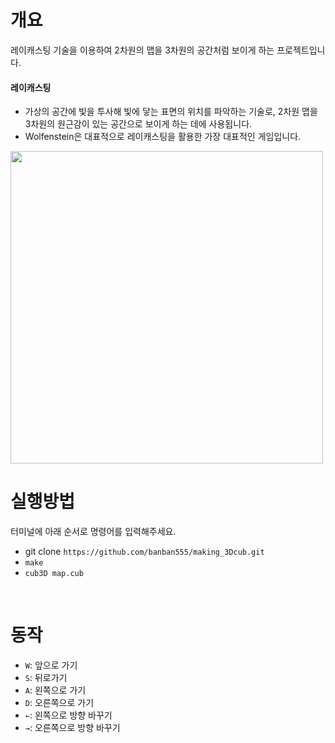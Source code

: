 # 개요
레이캐스팅 기술을 이용하여 2차원의 맵을 3차원의 공간처럼 보이게 하는 프로젝트입니다.
#### 레이캐스팅
- 가상의 공간에 빛을 투사해 빛에 닿는 표면의 위치를 파악하는 기술로, 2차원 맵을 3차원의 원근감이 있는 공간으로 보이게 하는 데에 사용됩니다. 
- Wolfenstein은 대표적으로 레이캐스팅을 활용한 가장 대표적인 게임입니다.
<img src="https://user-images.githubusercontent.com/124651984/224881330-a4d5be32-205b-4071-a845-5a5f2b1b0337.png" width="500">
<br>

# 실행방법
터미널에 아래 순서로 명령어를 입력해주세요.
- git clone `https://github.com/banban555/making_3Dcub.git`
- `make`
- `cub3D map.cub`
<br>

# 동작
- `W`: 앞으로 가기
- `S`: 뒤로가기
- `A`: 왼쪽으로 가기
- `D`: 오른쪽으로 가기
- `←`: 왼쪽으로 방향 바꾸기
- `→`: 오른쪽으로 방향 바꾸기


